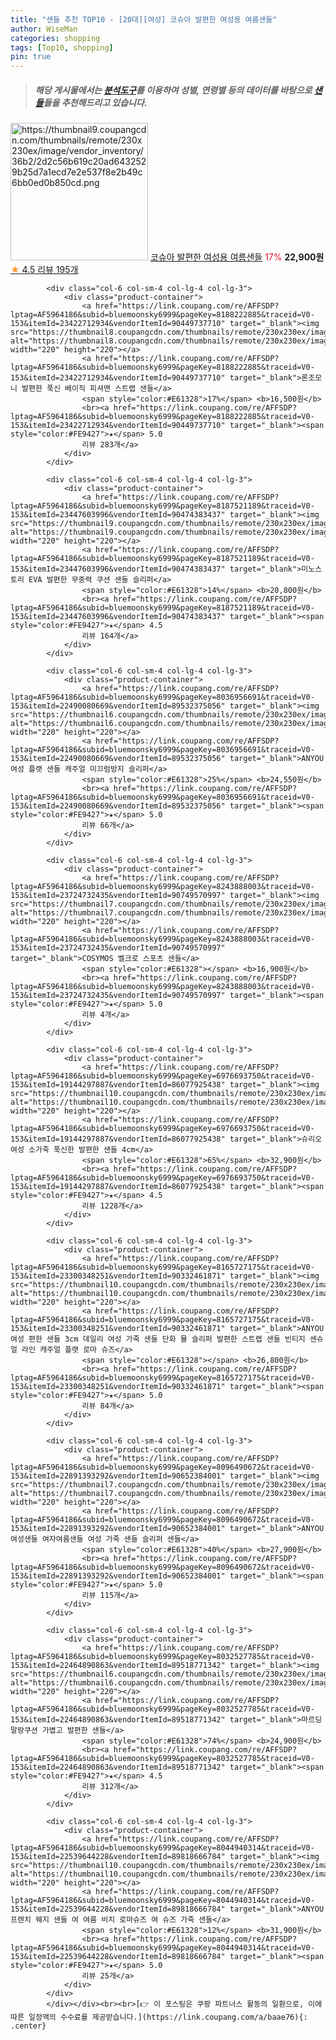 ```yaml
---
title: "샌들 추천 TOP10 - [20대][여성] 코슈아 발편한 여성용 여름샌들"
author: WiseMan
categories: shopping
tags: [Top10, shopping]
pin: true
---
```


> ##### 해당 게시물에서는 [**분석도구**](https://itemscout.io/)를 이용하여 **성별**, **연령별** 등의 데이터를 바탕으로 [**샌들**](https://link.coupang.com/a/baae76)들을 추천해드리고 있습니다.
<div class="container"><div class="row">
            <div class="col-6 col-sm-4 col-lg-4 col-lg-3">
                <div class="product-container">
                    <a href="https://link.coupang.com/re/AFFSDP?lptag=AF5964186&subid=bluemoonsky6999&pageKey=8045337132&traceid=V0-153&itemId=22541231157&vendorItemId=89583175598" target="_blank"><img src="https://thumbnail9.coupangcdn.com/thumbnails/remote/230x230ex/image/vendor_inventory/36b2/2d2c56b619c20ad6432529b25d7a1ecd7e2e537f8e2b49c6bb0ed0b850cd.png" alt="https://thumbnail9.coupangcdn.com/thumbnails/remote/230x230ex/image/vendor_inventory/36b2/2d2c56b619c20ad6432529b25d7a1ecd7e2e537f8e2b49c6bb0ed0b850cd.png" width="220" height="220"></a>
                    <a href="https://link.coupang.com/re/AFFSDP?lptag=AF5964186&subid=bluemoonsky6999&pageKey=8045337132&traceid=V0-153&itemId=22541231157&vendorItemId=89583175598" target="_blank">코슈아 발편한 여성용 여름샌들</a>
                    <span style="color:#E61328">17%</span> <b>22,900원</b>
                    <br><a href="https://link.coupang.com/re/AFFSDP?lptag=AF5964186&subid=bluemoonsky6999&pageKey=8045337132&traceid=V0-153&itemId=22541231157&vendorItemId=89583175598" target="_blank"><span style="color:#FE9427">★</span> 4.5
                    리뷰 195개</a>
                </div>
            </div>
            
            <div class="col-6 col-sm-4 col-lg-4 col-lg-3">
                <div class="product-container">
                    <a href="https://link.coupang.com/re/AFFSDP?lptag=AF5964186&subid=bluemoonsky6999&pageKey=8188222885&traceid=V0-153&itemId=23422712934&vendorItemId=90449737710" target="_blank"><img src="https://thumbnail8.coupangcdn.com/thumbnails/remote/230x230ex/image/vendor_inventory/6844/e69a98db13f87a80a0a3d82fbf7d9e334f5acdfbf3f2df046f7f9ab6d31d.jpeg" alt="https://thumbnail8.coupangcdn.com/thumbnails/remote/230x230ex/image/vendor_inventory/6844/e69a98db13f87a80a0a3d82fbf7d9e334f5acdfbf3f2df046f7f9ab6d31d.jpeg" width="220" height="220"></a>
                    <a href="https://link.coupang.com/re/AFFSDP?lptag=AF5964186&subid=bluemoonsky6999&pageKey=8188222885&traceid=V0-153&itemId=23422712934&vendorItemId=90449737710" target="_blank">론조모니 발편한 푹신 베이직 피셔맨 스트랩 샌들</a>
                    <span style="color:#E61328">17%</span> <b>16,500원</b>
                    <br><a href="https://link.coupang.com/re/AFFSDP?lptag=AF5964186&subid=bluemoonsky6999&pageKey=8188222885&traceid=V0-153&itemId=23422712934&vendorItemId=90449737710" target="_blank"><span style="color:#FE9427">★</span> 5.0
                    리뷰 283개</a>
                </div>
            </div>
            
            <div class="col-6 col-sm-4 col-lg-4 col-lg-3">
                <div class="product-container">
                    <a href="https://link.coupang.com/re/AFFSDP?lptag=AF5964186&subid=bluemoonsky6999&pageKey=8187521189&traceid=V0-153&itemId=23447603996&vendorItemId=90474383437" target="_blank"><img src="https://thumbnail9.coupangcdn.com/thumbnails/remote/230x230ex/image/vendor_inventory/3a4b/fa1ccbf3db40961308fc59ab5d578916b8594c903ec6cf0be8f79a21d27c.png" alt="https://thumbnail9.coupangcdn.com/thumbnails/remote/230x230ex/image/vendor_inventory/3a4b/fa1ccbf3db40961308fc59ab5d578916b8594c903ec6cf0be8f79a21d27c.png" width="220" height="220"></a>
                    <a href="https://link.coupang.com/re/AFFSDP?lptag=AF5964186&subid=bluemoonsky6999&pageKey=8187521189&traceid=V0-153&itemId=23447603996&vendorItemId=90474383437" target="_blank">미노스토리 EVA 발편한 무중력 쿠션 샌들 슬리퍼</a>
                    <span style="color:#E61328">14%</span> <b>20,800원</b>
                    <br><a href="https://link.coupang.com/re/AFFSDP?lptag=AF5964186&subid=bluemoonsky6999&pageKey=8187521189&traceid=V0-153&itemId=23447603996&vendorItemId=90474383437" target="_blank"><span style="color:#FE9427">★</span> 4.5
                    리뷰 164개</a>
                </div>
            </div>
            
            <div class="col-6 col-sm-4 col-lg-4 col-lg-3">
                <div class="product-container">
                    <a href="https://link.coupang.com/re/AFFSDP?lptag=AF5964186&subid=bluemoonsky6999&pageKey=8036956691&traceid=V0-153&itemId=22490080669&vendorItemId=89532375056" target="_blank"><img src="https://thumbnail6.coupangcdn.com/thumbnails/remote/230x230ex/image/vendor_inventory/223f/1c0206a5503b01d708a4b8c9c6f09a037afde4d0bca67a1f92d168d58965.jpg" alt="https://thumbnail6.coupangcdn.com/thumbnails/remote/230x230ex/image/vendor_inventory/223f/1c0206a5503b01d708a4b8c9c6f09a037afde4d0bca67a1f92d168d58965.jpg" width="220" height="220"></a>
                    <a href="https://link.coupang.com/re/AFFSDP?lptag=AF5964186&subid=bluemoonsky6999&pageKey=8036956691&traceid=V0-153&itemId=22490080669&vendorItemId=89532375056" target="_blank">ANYOU 여성 플랫 샌들 캐주얼 미끄럼방지 슬리퍼</a>
                    <span style="color:#E61328">25%</span> <b>24,550원</b>
                    <br><a href="https://link.coupang.com/re/AFFSDP?lptag=AF5964186&subid=bluemoonsky6999&pageKey=8036956691&traceid=V0-153&itemId=22490080669&vendorItemId=89532375056" target="_blank"><span style="color:#FE9427">★</span> 5.0
                    리뷰 66개</a>
                </div>
            </div>
            
            <div class="col-6 col-sm-4 col-lg-4 col-lg-3">
                <div class="product-container">
                    <a href="https://link.coupang.com/re/AFFSDP?lptag=AF5964186&subid=bluemoonsky6999&pageKey=8243888003&traceid=V0-153&itemId=23724732435&vendorItemId=90749570997" target="_blank"><img src="https://thumbnail7.coupangcdn.com/thumbnails/remote/230x230ex/image/vendor_inventory/98a5/31ae6fc68b7ee1facb8e78b8e4000388e687e6d0e2363c4b45dc534d6ce7.png" alt="https://thumbnail7.coupangcdn.com/thumbnails/remote/230x230ex/image/vendor_inventory/98a5/31ae6fc68b7ee1facb8e78b8e4000388e687e6d0e2363c4b45dc534d6ce7.png" width="220" height="220"></a>
                    <a href="https://link.coupang.com/re/AFFSDP?lptag=AF5964186&subid=bluemoonsky6999&pageKey=8243888003&traceid=V0-153&itemId=23724732435&vendorItemId=90749570997" target="_blank">COSYMOS 벨크로 스포츠 샌들</a>
                    <span style="color:#E61328"></span> <b>16,900원</b>
                    <br><a href="https://link.coupang.com/re/AFFSDP?lptag=AF5964186&subid=bluemoonsky6999&pageKey=8243888003&traceid=V0-153&itemId=23724732435&vendorItemId=90749570997" target="_blank"><span style="color:#FE9427">★</span> 5.0
                    리뷰 4개</a>
                </div>
            </div>
            
            <div class="col-6 col-sm-4 col-lg-4 col-lg-3">
                <div class="product-container">
                    <a href="https://link.coupang.com/re/AFFSDP?lptag=AF5964186&subid=bluemoonsky6999&pageKey=6976693750&traceid=V0-153&itemId=19144297887&vendorItemId=86077925438" target="_blank"><img src="https://thumbnail10.coupangcdn.com/thumbnails/remote/230x230ex/image/vendor_inventory/9423/4cddd824bf2a16cfc584bfbae5d6614120349e876e4fc3d5c1aa0d9bdc5e.jpg" alt="https://thumbnail10.coupangcdn.com/thumbnails/remote/230x230ex/image/vendor_inventory/9423/4cddd824bf2a16cfc584bfbae5d6614120349e876e4fc3d5c1aa0d9bdc5e.jpg" width="220" height="220"></a>
                    <a href="https://link.coupang.com/re/AFFSDP?lptag=AF5964186&subid=bluemoonsky6999&pageKey=6976693750&traceid=V0-153&itemId=19144297887&vendorItemId=86077925438" target="_blank">슈리오 여성 소가죽 푹신한 발편한 샌들 4cm</a>
                    <span style="color:#E61328">65%</span> <b>32,900원</b>
                    <br><a href="https://link.coupang.com/re/AFFSDP?lptag=AF5964186&subid=bluemoonsky6999&pageKey=6976693750&traceid=V0-153&itemId=19144297887&vendorItemId=86077925438" target="_blank"><span style="color:#FE9427">★</span> 4.5
                    리뷰 1228개</a>
                </div>
            </div>
            
            <div class="col-6 col-sm-4 col-lg-4 col-lg-3">
                <div class="product-container">
                    <a href="https://link.coupang.com/re/AFFSDP?lptag=AF5964186&subid=bluemoonsky6999&pageKey=8165727175&traceid=V0-153&itemId=23300348251&vendorItemId=90332461871" target="_blank"><img src="https://thumbnail10.coupangcdn.com/thumbnails/remote/230x230ex/image/vendor_inventory/ed04/b496ad6359f17cc6cc545026a40562e209a663851a79f71a16f0ad9febf1.jpg" alt="https://thumbnail10.coupangcdn.com/thumbnails/remote/230x230ex/image/vendor_inventory/ed04/b496ad6359f17cc6cc545026a40562e209a663851a79f71a16f0ad9febf1.jpg" width="220" height="220"></a>
                    <a href="https://link.coupang.com/re/AFFSDP?lptag=AF5964186&subid=bluemoonsky6999&pageKey=8165727175&traceid=V0-153&itemId=23300348251&vendorItemId=90332461871" target="_blank">ANYOU 여성 편한 샌들 3cm 데일리 여성 가죽 샌들 단화 뮬 슬리퍼 발편한 스트랩 샌들 빈티지 센슈얼 라인 캐주얼 플랫 로마 슈즈</a>
                    <span style="color:#E61328"></span> <b>26,800원</b>
                    <br><a href="https://link.coupang.com/re/AFFSDP?lptag=AF5964186&subid=bluemoonsky6999&pageKey=8165727175&traceid=V0-153&itemId=23300348251&vendorItemId=90332461871" target="_blank"><span style="color:#FE9427">★</span> 5.0
                    리뷰 84개</a>
                </div>
            </div>
            
            <div class="col-6 col-sm-4 col-lg-4 col-lg-3">
                <div class="product-container">
                    <a href="https://link.coupang.com/re/AFFSDP?lptag=AF5964186&subid=bluemoonsky6999&pageKey=8096490672&traceid=V0-153&itemId=22891393292&vendorItemId=90652384001" target="_blank"><img src="https://thumbnail7.coupangcdn.com/thumbnails/remote/230x230ex/image/vendor_inventory/27af/739da0010ccf9b5d582bfee04607ec7dcffaad5d476f3f258df430e9e9f1.jpg" alt="https://thumbnail7.coupangcdn.com/thumbnails/remote/230x230ex/image/vendor_inventory/27af/739da0010ccf9b5d582bfee04607ec7dcffaad5d476f3f258df430e9e9f1.jpg" width="220" height="220"></a>
                    <a href="https://link.coupang.com/re/AFFSDP?lptag=AF5964186&subid=bluemoonsky6999&pageKey=8096490672&traceid=V0-153&itemId=22891393292&vendorItemId=90652384001" target="_blank">ANYOU 여성샌들 여자여름샌들 여성 가죽 샌들 슬리퍼 샌들</a>
                    <span style="color:#E61328">40%</span> <b>27,900원</b>
                    <br><a href="https://link.coupang.com/re/AFFSDP?lptag=AF5964186&subid=bluemoonsky6999&pageKey=8096490672&traceid=V0-153&itemId=22891393292&vendorItemId=90652384001" target="_blank"><span style="color:#FE9427">★</span> 5.0
                    리뷰 115개</a>
                </div>
            </div>
            
            <div class="col-6 col-sm-4 col-lg-4 col-lg-3">
                <div class="product-container">
                    <a href="https://link.coupang.com/re/AFFSDP?lptag=AF5964186&subid=bluemoonsky6999&pageKey=8032527785&traceid=V0-153&itemId=22464890863&vendorItemId=89518771342" target="_blank"><img src="https://thumbnail6.coupangcdn.com/thumbnails/remote/230x230ex/image/vendor_inventory/3dce/e7a31756a69260b03bce2e37a6e5bd9d2eb80714f17e5886e9a585738a0f.jpg" alt="https://thumbnail6.coupangcdn.com/thumbnails/remote/230x230ex/image/vendor_inventory/3dce/e7a31756a69260b03bce2e37a6e5bd9d2eb80714f17e5886e9a585738a0f.jpg" width="220" height="220"></a>
                    <a href="https://link.coupang.com/re/AFFSDP?lptag=AF5964186&subid=bluemoonsky6999&pageKey=8032527785&traceid=V0-153&itemId=22464890863&vendorItemId=89518771342" target="_blank">마르딩 말랑쿠션 가볍고 발편한 샌들</a>
                    <span style="color:#E61328">74%</span> <b>24,900원</b>
                    <br><a href="https://link.coupang.com/re/AFFSDP?lptag=AF5964186&subid=bluemoonsky6999&pageKey=8032527785&traceid=V0-153&itemId=22464890863&vendorItemId=89518771342" target="_blank"><span style="color:#FE9427">★</span> 4.5
                    리뷰 312개</a>
                </div>
            </div>
            
            <div class="col-6 col-sm-4 col-lg-4 col-lg-3">
                <div class="product-container">
                    <a href="https://link.coupang.com/re/AFFSDP?lptag=AF5964186&subid=bluemoonsky6999&pageKey=8044940314&traceid=V0-153&itemId=22539644228&vendorItemId=89818666784" target="_blank"><img src="https://thumbnail10.coupangcdn.com/thumbnails/remote/230x230ex/image/vendor_inventory/2bd3/14ea2a8f97eaad863356dc50ad33440a9bb9766019134ba7738e499baaa3.jpg" alt="https://thumbnail10.coupangcdn.com/thumbnails/remote/230x230ex/image/vendor_inventory/2bd3/14ea2a8f97eaad863356dc50ad33440a9bb9766019134ba7738e499baaa3.jpg" width="220" height="220"></a>
                    <a href="https://link.coupang.com/re/AFFSDP?lptag=AF5964186&subid=bluemoonsky6999&pageKey=8044940314&traceid=V0-153&itemId=22539644228&vendorItemId=89818666784" target="_blank">ANYOU 프렌치 웨지 샌들 여 여름 비치 로마슈즈 여 슈즈 가죽 샌들</a>
                    <span style="color:#E61328">12%</span> <b>31,900원</b>
                    <br><a href="https://link.coupang.com/re/AFFSDP?lptag=AF5964186&subid=bluemoonsky6999&pageKey=8044940314&traceid=V0-153&itemId=22539644228&vendorItemId=89818666784" target="_blank"><span style="color:#FE9427">★</span> 5.0
                    리뷰 25개</a>
                </div>
            </div>
            </div></div><br><br>[👉 이 포스팅은 쿠팡 파트너스 활동의 일환으로, 이에 따른 일정액의 수수료를 제공받습니다.](https://link.coupang.com/a/baae76){: .center}